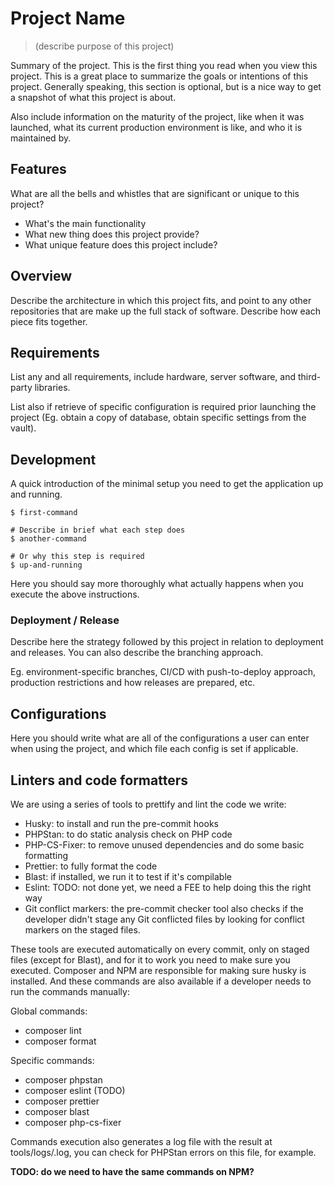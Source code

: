 # Project Name
> (describe purpose of this project)

Summary of the project. This is the first thing you read when you view this
project. This is a great place to summarize the goals or intentions of this
project. Generally speaking, this section is optional, but is a nice way to
get a snapshot of what this project is about.

Also include information on the maturity of the project, like when it was
launched, what its current production environment is like, and who it is
maintained by.

## Features

What are all the bells and whistles that are significant or unique to this
project?

* What's the main functionality
* What new thing does this project provide?
* What unique feature does this project include?

## Overview

Describe the architecture in which this project fits, and point to any other
repositories that are make up the full stack of software. Describe how each
piece fits together.

## Requirements

List any and all requirements, include hardware, server software, and
third-party libraries.

List also if retrieve of specific configuration is required prior launching
the project (Eg. obtain a copy of database, obtain specific settings from
the vault).

## Development

A quick introduction of the minimal setup you need to get the application up
and running.

```console
$ first-command

# Describe in brief what each step does
$ another-command

# Or why this step is required
$ up-and-running
```

Here you should say more thoroughly what actually happens when you execute
the above instructions.

### Deployment / Release

Describe here the strategy followed by this project in relation to deployment
and releases. You can also describe the branching approach.

Eg. environment-specific branches, CI/CD with push-to-deploy approach,
production restrictions and how releases are prepared, etc.

## Configurations

Here you should write what are all of the configurations a user can enter
when using the project, and which file each config is set if applicable.

## Linters and code formatters
We are using a series of tools to prettify and lint the code we write:

- Husky: to install and run the pre-commit hooks
- PHPStan: to do static analysis check on PHP code
- PHP-CS-Fixer: to remove unused dependencies and do some basic formatting
- Prettier: to fully format the code
- Blast: if installed, we run it to test if it's compilable
- Eslint: TODO: not done yet, we need a FEE to help doing this the right way
- Git conflict markers: the pre-commit checker tool also checks if the developer didn't stage any Git conflicted files by looking for conflict markers on the staged files.
 
These tools are executed automatically on every commit, only on staged files (except for Blast), and for it to work you need to make sure you executed. Composer and NPM are responsible for making sure husky is installed. And these commands are also available if a developer needs to run the commands manually: 

Global commands:

- composer lint
- composer format

Specific commands:

- composer phpstan
- composer eslint (TODO)
- composer prettier
- composer blast
- composer php-cs-fixer

Commands execution also generates a log file with the result at tools/logs/<tool-name>.log, you can check for PHPStan errors on this file, for example.

**TODO: do we need to have the same commands on NPM?** 
